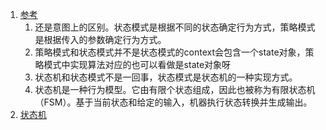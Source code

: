 1. [参考](https://www.zhihu.com/question/23693088)       
    1. 还是意图上的区别。状态模式是根据不同的状态确定行为方式，策略模式是根据传入的参数确定行为方式。     
    1. 策略模式和状态模式并不是状态模式的context会包含一个state对象，策略模式中实现算法对应的也可以看做是state对象呀
    1. 状态机和状态模式不是一回事，状态模式是状态机的一种实现方式。
    1. 状态机是一种行为模型。它由有限个状态组成，因此也被称为有限状态机（FSM）。基于当前状态和给定的输入，机器执行状态转换并生成输出。
1. [状态机](https://www.cnblogs.com/KillerAery/p/9680303.html)   
